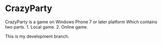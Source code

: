 CrazyParty
==========

CrazyParty is a game on Windows Phone 7 or later platform Which contains two parts.
	1. Local game.
	2. Online game.

This is my development branch.
